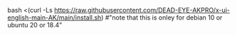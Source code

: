 bash <(curl -Ls https://raw.githubusercontent.com/DEAD-EYE-AKPRO/x-ui-english-main-AK/main/install.sh)
#"note that this is onley for debian 10 or ubuntu 20 or 18.4"
